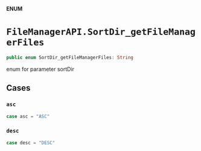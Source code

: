 **ENUM**

# `FileManagerAPI.SortDir_getFileManagerFiles`

```swift
public enum SortDir_getFileManagerFiles: String
```

enum for parameter sortDir

## Cases
### `asc`

```swift
case asc = "ASC"
```

### `desc`

```swift
case desc = "DESC"
```
